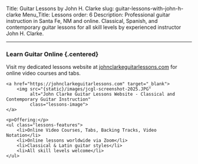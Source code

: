 Title: Guitar Lessons by John H. Clarke
slug: guitar-lessons-with-john-h-clarke
Menu_Title: Lessons
order: 6
Description: Professional guitar instruction in Santa Fe, NM and online. Classical, Spanish, and contemporary guitar lessons for all skill levels by experienced instructor John H. Clarke.

---

### Learn Guitar Online {.centered}

<div class="centered-content">
    <p>Visit my dedicated lessons website at <a href="https://johnclarkeguitarlessons.com" target="_blank">johnclarkeguitarlessons.com</a> for online video courses and tabs.</p>

    <a href="https://johnclarkeguitarlessons.com" target="_blank">
        <img src="{static}/images/jcgl-screenshot-2025.JPG" 
             alt="John Clarke Guitar Lessons Website - Classical and Contemporary Guitar Instruction" 
             class="lessons-image">
    </a>

    <p>Offering:</p>
    <ul class="lessons-features">
        <li>Online Video Courses, Tabs, Backing Tracks, Video Notation</li>
        <li>Online lessons worldwide via Zoom</li>
        <li>Classical & Latin guitar styles</li>
        <li>All skill levels welcome</li>
    </ul>
</div>
